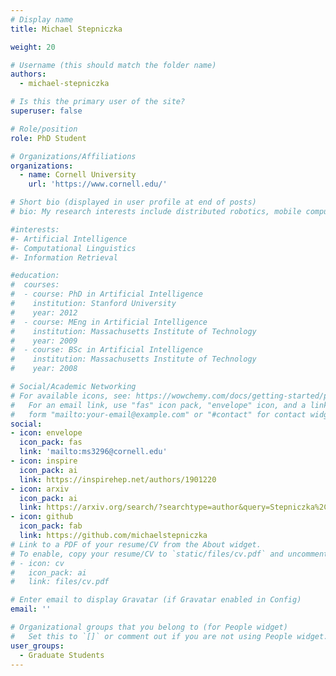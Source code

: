 ```yaml
---
# Display name
title: Michael Stepniczka

weight: 20

# Username (this should match the folder name)
authors:
  - michael-stepniczka

# Is this the primary user of the site?
superuser: false

# Role/position
role: PhD Student

# Organizations/Affiliations
organizations:
  - name: Cornell University
    url: 'https://www.cornell.edu/'

# Short bio (displayed in user profile at end of posts)
# bio: My research interests include distributed robotics, mobile computing and programmable matter.

#interests:
#- Artificial Intelligence
#- Computational Linguistics
#- Information Retrieval

#education:
#  courses:
#  - course: PhD in Artificial Intelligence
#    institution: Stanford University
#    year: 2012
#  - course: MEng in Artificial Intelligence
#    institution: Massachusetts Institute of Technology
#    year: 2009
#  - course: BSc in Artificial Intelligence
#    institution: Massachusetts Institute of Technology
#    year: 2008

# Social/Academic Networking
# For available icons, see: https://wowchemy.com/docs/getting-started/page-builder/#icons
#   For an email link, use "fas" icon pack, "envelope" icon, and a link in the
#   form "mailto:your-email@example.com" or "#contact" for contact widget.
social:
- icon: envelope
  icon_pack: fas
  link: 'mailto:ms3296@cornell.edu'
- icon: inspire
  icon_pack: ai
  link: https://inspirehep.net/authors/1901220
- icon: arxiv
  icon_pack: ai
  link: https://arxiv.org/search/?searchtype=author&query=Stepniczka%2C+M
- icon: github
  icon_pack: fab
  link: https://github.com/michaelstepniczka
# Link to a PDF of your resume/CV from the About widget.
# To enable, copy your resume/CV to `static/files/cv.pdf` and uncomment the lines below.
# - icon: cv
#   icon_pack: ai
#   link: files/cv.pdf

# Enter email to display Gravatar (if Gravatar enabled in Config)
email: ''

# Organizational groups that you belong to (for People widget)
#   Set this to `[]` or comment out if you are not using People widget.
user_groups:
  - Graduate Students
---
```

